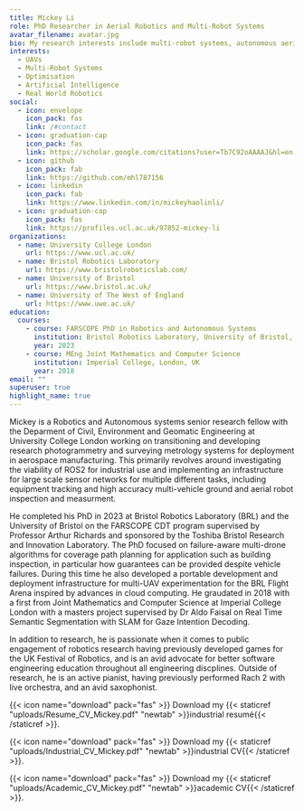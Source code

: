 ```yaml
---
title: Mickey Li
role: PhD Researcher in Aerial Robotics and Multi-Robot Systems
avatar_filename: avatar.jpg
bio: My research interests include multi-robot systems, autonomous aerial robotics and solving infrastructure challenges for robotics deployments. 
interests:
  - UAVs
  - Multi-Robot Systems
  - Optimisation
  - Artificial Intelligence
  - Real World Robotics
social:
  - icon: envelope
    icon_pack: fas
    link: /#contact
  - icon: graduation-cap
    icon_pack: fas
    link: https://scholar.google.com/citations?user=Tb7C92oAAAAJ&hl=en
  - icon: github
    icon_pack: fab
    link: https://github.com/mhl787156
  - icon: linkedin
    icon_pack: fab
    link: https://www.linkedin.com/in/mickeyhaolinli/
  - icon: graduation-cap
    icon_pack: fas
    link: https://profiles.ucl.ac.uk/97852-mickey-li
organizations:
  - name: University College London
    url: https://www.ucl.ac.uk/ 
  - name: Bristol Robotics Laboratory
    url: https://www.bristolroboticslab.com/
  - name: University of Bristol
    url: https://www.bristol.ac.uk/
  - name: University of The West of England
    url: https://www.uwe.ac.uk/
education:
  courses:
    - course: FARSCOPE PhD in Robotics and Autonomous Systems
      institution: Bristol Robotics Laboratory, University of Bristol, University of the West of England, UK
      year: 2023
    - course: MEng Joint Mathematics and Computer Science
      institution: Imperial College, London, UK
      year: 2018
email: ""
superuser: true
highlight_name: true
---
```

Mickey is a Robotics and Autonomous systems senior research fellow with the Deparment of Civil, Environment and Geomatic Engineering at University College London working on transitioning and developing research photogrammetry and surveying metrology systems for deployment in aerospace manufacturing. This primarily revolves around investigating the viability of ROS2 for industrial use and implementing an infrastructure for large scale sensor networks for multiple different tasks, including equipment tracking and high accuracy multi-vehicle ground and aerial robot inspection and measurment.

He completed his PhD in 2023 at Bristol Robotics Laboratory (BRL) and the University of Bristol on the FARSCOPE CDT program supervised by Professor Arthur Richards and sponsored by the Toshiba Bristol Research and Innovation Laboratory. The PhD focused on failure-aware multi-drone algorithms for coverage path planning for application such as building inspection, in particular how guarantees can be provided despite vehicle failures. During this time he also developed a portable development and deployment infrastructure for multi-UAV experimentation for the BRL Flight Arena inspired by advances in cloud computing. He graudated in 2018 with a first from Joint Mathematics and Computer Science at Imperial College London with a masters project supervised by Dr Aldo Faisal on Real Time Semantic Segmentation with SLAM for Gaze Intention Decoding.

In addition to research, he is passionate when it comes to public engagement of robotics research having previously developed games for the UK Festival of Robotics, and is an avid advocate for better software engineering education throughout all engineering discplines. Outside of research, he is an active pianist, having previously performed Rach 2 with live orchestra, and an avid saxophonist.

{{< icon name="download" pack="fas" >}} Download my {{< staticref "uploads/Resume_CV_Mickey.pdf" "newtab" >}}industrial resumé{{< /staticref >}}.

{{< icon name="download" pack="fas" >}} Download my {{< staticref "uploads/Industrial_CV_Mickey.pdf" "newtab" >}}industrial CV{{< /staticref >}}.

{{< icon name="download" pack="fas" >}} Download my {{< staticref "uploads/Academic_CV_Mickey.pdf" "newtab" >}}academic CV{{< /staticref >}}.
